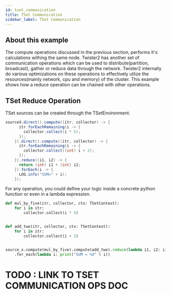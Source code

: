 ```yaml
---
id: tset_communication
title: TSet Communication
sidebar_label: TSet Communication
---
```


## About this example

The compute operations discussed in the previous section, performs it's calculations withing the same node.
Twister2 has another set of communication operations which can be used to distribute(partition, broadcast), gather or reduce data through the network. Twister2 internally do various optimizations on these operations to effectively utlize the resources(mainly network, cpu and memory) of the cluster. This example shows how a reduce operation can be chained with other operations.

## TSet Reduce Operation

TSet sources can be created through the TSetEnvironment.

<!--DOCUSAURUS_CODE_TABS-->
<!--Java-->
```java
sourceX.direct().compute((itr, collector) -> {
      itr.forEachRemaining(i -> {
        collector.collect(i * 5);
      });
    }).direct().compute((itr, collector) -> {
      itr.forEachRemaining(i -> {
        collector.collect((int) i + 2);
      });
    }).reduce((i1, i2) -> {
      return (int) i1 + (int) i2;
    }).forEach(i -> {
      LOG.info("SUM=" + i);
    });
```

<!--Python-->
For any operation, you could define your logic inside a concrete python function or even in a lambda expression. 
```python
def mul_by_five(itr, collector, ctx: TSetContext):
    for i in itr:
        collector.collect(i * 5)


def add_two(itr, collector, ctx: TSetContext):
    for i in itr:
        collector.collect(i + 2)


source_x.compute(mul_by_five).compute(add_two).reduce(lambda i1, i2: i1 + i2) \
    .for_each(lambda i: print("SUM = %d" % i))
```
<!--END_DOCUSAURUS_CODE_TABS-->

# TODO : LINK TO TSET COMMUNICATION OPS DOC


